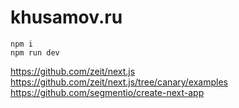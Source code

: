 khusamov.ru
===========

```
npm i
npm run dev
```




https://github.com/zeit/next.js
https://github.com/zeit/next.js/tree/canary/examples
https://github.com/segmentio/create-next-app